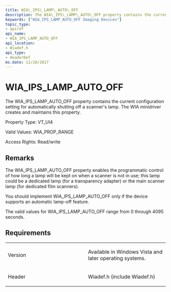 ```yaml
---
title: WIA\_IPS\_LAMP\_AUTO\_OFF
description: The WIA\_IPS\_LAMP\_AUTO\_OFF property contains the current configuration setting for automatically shutting off a scanner's lamp. The WIA minidriver creates and maintains this property.
keywords: ["WIA_IPS_LAMP_AUTO_OFF Imaging Devices"]
topic_type:
- apiref
api_name:
- WIA_IPS_LAMP_AUTO_OFF
api_location:
- Wiadef.h
api_type:
- HeaderDef
ms.date: 11/28/2017
---
```


# WIA\_IPS\_LAMP\_AUTO\_OFF


The WIA\_IPS\_LAMP\_AUTO\_OFF property contains the current configuration setting for automatically shutting off a scanner's lamp. The WIA minidriver creates and maintains this property.

Property Type: VT\_UI4

Valid Values: WIA\_PROP\_RANGE

Access Rights: Read/write

## Remarks

The WIA\_IPS\_LAMP\_AUTO\_OFF property enables the programmatic control of how long a lamp will be kept on when a scanner is not in use; this lamp could be a dedicated lamp (for a transparency adapter) or the main scanner lamp (for dedicated film scanners).

You should implement WIA\_IPS\_LAMP\_AUTO\_OFF only if the device supports an automatic lamp-off feature.

The valid values for WIA\_IPS\_LAMP\_AUTO\_OFF range from 0 through 4095 seconds.

## Requirements

<table>
<colgroup>
<col width="50%" />
<col width="50%" />
</colgroup>
<tbody>
<tr class="odd">
<td><p>Version</p></td>
<td><p>Available in Windows Vista and later operating systems.</p></td>
</tr>
<tr class="even">
<td><p>Header</p></td>
<td>Wiadef.h (include Wiadef.h)</td>
</tr>
</tbody>
</table>

 

 





